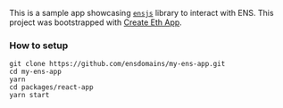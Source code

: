 
This is a sample app showcasing [`ensjs`](https://www.npmjs.com/package/@ensdomains/ensjs) library to interact with ENS.
This project was bootstrapped with [Create Eth App](https://github.com/paulrberg/create-eth-app).

### How to setup

```
git clone https://github.com/ensdomains/my-ens-app.git
cd my-ens-app
yarn
cd packages/react-app
yarn start
```